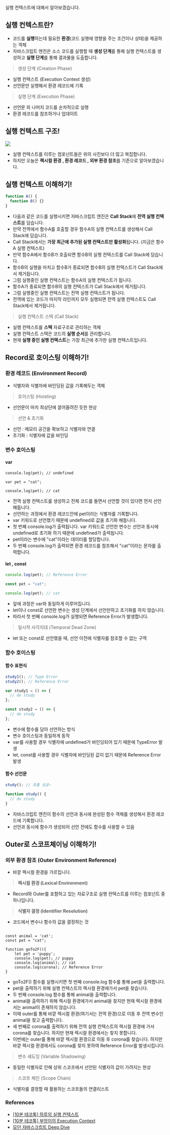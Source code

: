 실행 컨텍스트에 대해서 알아보겠습니다.

## 실행 컨텍스트란?

- 코드를 **실행**하는데 필요한 **환경**(코드 실행에 영향을 주는 조건이나 상태)을 제공하는 객체
- 자바스크립트 엔진은 소스 코드를 실행할 때 **생성 단계**를 통해 실행 컨텍스트를 생성하고 **실행 단계**를 통해 결과물을 도출합니다.

> 생성 단계 (Creation Phase)

- 실행 컨텍스트 (Execution Context 생성)
- 선언문만 실행해서 환경 레코드에 기록

> 실행 단계 (Execution Phase)

- 선언문 외 나머지 코드를 순차적으로 실행
- 환경 레코드를 참조하거나 업데이트

## 실행 컨텍스트 구조!

![](https://velog.velcdn.com/images/hyeon9782/post/84652bcf-cd2b-49b0-aa59-be42066bba59/image.png)

- 실행 컨텍스트를 이루는 컴포넌트들은 위의 사진보다 더 많고 복잡합니다.
- 하지만 오늘은 **렉시컬 환경 , 환경 레코드 , 외부 환경 참조**를 기준으로 알아보겠습니다.

## 실행 컨텍스트 이해하기!

```jsx
function A() {
  function B() {}
}
```

- 다음과 같은 코드를 실행시키면 자바스크립트 엔진은 **Call Stack**에 **전역 실행 컨텍스트**를 담습니다.
- 만약 전역에서 함수A를 호출할 경우 함수A의 실행 컨텍스트를 생성해서 Call Stack에 담습니다.
- Call Stack에서는 **가장 최근에 추가된 실행 컨텍스트만 활성화**됩니다. (지금은 함수 A 실행 컨텍스트)
- 만약 함수A에서 함수B가 호출되면 함수B의 실행 컨텍스트를 Call Stack에 담습니다.
- 함수B의 실행을 마치고 함수B가 종료되면 함수B의 실행 컨텍스트가 Call Stack에서 제거됩니다.
- 그럼 실행중인 실행 컨텍스트는 함수A의 실행 컨텍스트가 됩니다.
- 함수A가 종료되면 함수B의 실행 컨텍스트가 Call Stack에서 제거됩니다.
- 그럼 실행중인 실행 컨텍스트는 전역 실행 컨텍스트가 됩니다.
- 전역에 있는 코드가 마지막 라인까지 모두 실행되면 전역 실행 컨텍스트도 Call Stack에서 제거됩니다.

> 실행 컨텍스트 스택 (Call Stack)

- 실행 컨텍스트를 **스택** 자료구조로 관리하는 객체
- 실행 컨텍스트 스택은 코드의 **실행 순서**를 관리합니다.
- 현재 **실행 중인 실행 컨텍스트**는 가장 최근에 추가한 실행 컨텍스트입니다.

## Record로 호이스팅 이해하기!

### 환경 레코드 (Environment Record)

- 식별자와 식별자에 바인딩된 값을 기록해두는 객체

> 호이스팅 (Hoisting)

- 선언문이 마치 최상단에 끌어올려진 듯한 현상

> 선언 & 초기화

- 선언 : 메모리 공간을 확보하고 식별자와 연결
- 초기화 : 식별자에 값을 바인딩

### 변수 호이스팅

#### var

```tsx
console.log(pet); // undefined

var pet = "cat";

console.log(pet); // cat
```

- 전역 실행 컨텍스트를 생성하고 전체 코드를 돌면서 선언할 것이 있다면 먼저 선언해둡니다.
- 선언하는 과정에서 환경 레코드안에 pet이라는 식별자를 기록합니다.
- var 키워드로 선언했기 때문에 undefined로 값을 초기화 해둡니다.
- 첫 번째 console.log가 출력됩니다. var 키워드로 선언한 변수는 선언과 동시에 undefined로 초기화 하기 때문에 undefined가 출력됩니다.
- pet이라는 변수에 "cat"이라는 데이터를 할당합니다.
- 두 번째 console.log가 출력되면 환경 레코드를 참조해서 "cat"이라는 문자를 출력합니다.

#### let , const

```jsx
console.log(pet); // Reference Error

const pet = "cat";

console.log(pet); // cat
```

- 앞에 과정은 var와 동일하게 이루어집니다.
- let이나 const로 선언한 변수는 생성 단계에서 선언만하고 초기화를 하지 않습니다.
- 따라서 첫 번째 console.log가 실행되면 Reference Error가 발생합니다.

> 일시적 사각지대 (Temporal Dead Zone)

- let 또는 const로 선언했을 때, 선언 이전에 식별자를 참조할 수 없는 구역

### 함수 호이스팅

#### 함수 표현식

```jsx
study1(); // Type Error
study2(); // Reference Error

var study1 = () => {
  // do study
};

const study2 = () => {
  // do study
};
```

- 변수에 함수를 담아 선언하는 방식
- 변수 호이스팅과 동일하게 동작
- var를 사용할 경우 식별자에 undefined가 바인딩되어 있기 때문에 TypeError 발생
- let, const를 사용할 경우 식별자에 바인딩된 값이 없기 때문에 Reference Error 발생

#### 함수 선언문

```jsx
study(); // 호출 성공~

function study() {
  // do study
}
```

- 자바스크립트 엔진이 함수의 선언과 동시에 완성된 함수 객체를 생성해서 환경 레코드에 기록합니다.
- 선언과 동시에 함수가 생성되어 선언 전에도 함수를 사용할 수 있음

## Outer로 스코프체이닝 이해하기!

### 외부 환경 참조 (Outer Environment Reference)

- 바깥 렉시컬 환경을 가르킵니다.

> **렉시컬 환경 (Lexical Environment)**

- Record와 Outer를 포함하고 있는 자료구조로 실행 컨텍스트를 이루는 컴포넌트 중 하나입니다.

> **식별자 결정 (Identifier Resolution)**

- 코드에서 변수나 함수의 값을 결정하는 것

```

const animal = 'cat';
const pet = "cat";

function goTo2F(){
	let pet = 'puppy';
    console.log(pet); // puppy
    console.log(animal); // cat
    console.log(corona); // Reference Error
}
```

- goTo2F() 함수를 실행시키면 첫 번째 console.log 함수를 통해 pet을 출력합니다.
- pet을 출력하기 위해 실행 컨텍스트의 렉시컬 환경에가서 pet을 찾습니다.
- 두 번째 console.log 함수를 통해 animal을 출력합니다.
- animal을 출력하기 위해 렉시컬 환경에가서 animal을 찾지만 현재 렉시컬 환경에서는 animal이 존재하지 않습니다.
- 이때 outer를 통해 바깥 렉시컬 환경(여기서는 전역 환경)으로 이동 후 전역 변수인 animal을 찾고 출력합니다.
- 세 번째로 corona를 출력하기 위해 전역 실행 컨텍스트의 렉시컬 환경에 가서 corona를 찾습니다. 하지만 현재 렉시컬 환경에서는 찾지 못합니다.
- 이번에는 outer를 통해 바깥 렉시컬 환경으로 이동 후 corona를 찾습니다. 하지만 바깥 렉시컬 환경에서도 corona를 찾지 못하여 Reference Error를 발생시킵니다.

> 변수 섀도잉 (Variable Shadowing)

- 동일한 식별자로 인해 상위 스코프에서 선언된 식별자의 값이 가려지는 현상

> 스코프 체인 (Scope Chain)

- 식별자를 결정할 때 활용하는 스코프들의 연결리스트

### References

- [[10분 테코톡] 하루의 실행 컨텍스트](https://www.youtube.com/watch?v=EWfujNzSUmw)
- [[10분 테코톡] 부엉이의 Execution Context](https://www.youtube.com/watch?v=QkCNba92Vqo)
- [모던 자바스크립트 Deep Dive](https://product.kyobobook.co.kr/detail/S000001766445)
